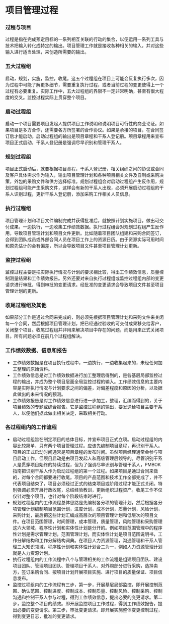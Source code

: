 # 项目管理过程
### 过程与项目
过程是指在完成预定目标的一系列相互关联的行动的集合，以便运用一系列工具与技术把输入转化成特定的输出。项目管理工作就是接收各种相关的输入，并对这些输入进行适当处理，来创造所需要的输出。
### 五大过程组
启动，规划，实施，监控，收尾。这五个过程组在项目上可能会反复执行多次，因为过程中可能了解更多细节，需要重复执行过程，或者当前过程的变更使得上一个过程有必要重复。实际工作中，五大过程组的界限不一定非常明确，甚至有很大程度的交叉。监控过程实际上贯穿整个项目。
### 启动过程组
启动一个项目需要项目发起人提供项目工作说明和说明项目可行性的商业论证。如果项目是多方合作，还需要各方所签署的合作协议。如果是承接的项目，在合同签订后才能启动。启动过程组的输出是项目章程和干系人登记册。项目章程用来宣布项目正式启动，干系人登记册是强调尽早识别和管理干系人。
### 规划过程组
项目正式启动后，就要根据项目章程，干系人登记册，相关组织之间的协议或合同及客户具体需求作为输入，输出项目管理计划和各种项目相关文件及自制或采购决策，外包的采购文件和供方选择标准。规划过程组会对启动过程组产生反作用，规划过程组可能产生采购文件，这样会有新的干系人出现，必须开展启动过程组的干系人识别过程，更新干系人登记册，添加采购工作相关人员信息。
### 执行过程组
项目管理计划和项目文件编制完成并获得批准后，就按照计划实施项目，做出可交付成果。一边执行，一边收集工作绩效数据。执行过程组会对规划过程组产生反作用，导致项目管理计划和项目文件更新。比如随着项目团队组建和采购合同签订，会得到团队成员或外部合同人员在项目工作上的资源日历。由于资源实际可用时间和原先估计的会有偏差，所以会导致项目文件甚至项目管理计划更新。
### 监控过程组
监控过程主要是把实际执行情况与计划的要求相比较，得出工作绩效信息，质量控制测量结果和工作绩效报告。另外还要对来自执行过程组或监控过程组内部的变更请求进行审批，得到审批的变更请求。经批准的变更请求会导致项目文件甚至项目管理计划的更新。
### 收尾过程组及其他
如果部分工作是通过合同来完成的，则必须先根据项目管理计划和采购文件来关闭每一个合同，然后根据项目管理计划，把已经通过验收的可交付成果移交给客户，关闭整个项目。收尾过程组并非用来解决项目中存在的问题，而是用来正式关闭项目。所有问题必须在前几个过程组解决。
### 工作绩效数据、信息和报告
- 工作绩效数据是在项目执行过程中，一边执行，一边收集起来的，未经任何加工整理的原始资料。
- 工作绩效信息是对工作绩效数据进行加工整理后得到的，是各基层局部监控过程的输出，并成为整个项目层面全局监控过程的输入。工作绩效信息的主要内容是实际执行情况与计划要求之间的偏差，对偏差程度和原因的分析，以及据此做出的未来情况的预测。
- 工作绩效报告是对工作绩效信息进行进一步加工，整理，汇编而得到的，关于项目绩效的专题或综合报告。它是监控过程组的输出，要发送给项目主要干系人，以便他们据此做出相关决定，采取相关行动。

### 各过程组内的工作流程
- 启动过程组旨在制定项目的总体目标，并宣布项目正式立项。启动过程组的内容比较简单，只有两个项目管理过程。应该先编制项目章程，再识别干系人。项目的正式启动时间通常是项目章程的发布时间。虽然项目经理通常会参与项目启动工作，但项目启动是由项目发起人和高级管理层领导的。尽管识别干系人是贯穿项目始终的持续过程，但为了强调尽早识别与管理干系人，PMBOK指南把识别干系人作为启动过程组的第一个过程。如果项目是通过合同来做的，对每个合同都要进行收尾。项目的产品范围和技术工作全部完成了，并不代表项目结束了，项目必须经过正式的结束项目或阶段过程才能正式关闭。特别强调必须开展行政收尾，总结经验教训，更新组织过程资产。收尾工作不仅仅针对整个项目，也针对每个阶段结束时进行。
- 规划过程组内的工作流程总体思路是先编制各分项的管理计划，然后根据各分项管理计划编制项目范围计划，进度计划，成本计划，质量计划，风险计划，采购计划，最后把这些计划汇编成高层次的项目管理计划和低层次的项目文件。在项目范围管理，时间管理，成本管理，质量管理，风险管理和采购管理这六大领域，程序性计划和实体性计划是分开的。例如项目范围管理中的程序性计划是需求管理计划，范围管理计划，而实体性计划是项目范围说明书，工作分解结构和工作分解结构词典。在项目人力资源管理，沟通管理和干系人管理三大知识领域，程序性计划和实体性计划合二为一，例如人力资源管理计划就是人力资源计划。
- 执行过程组内的工作流程中八个与管理相关的工作流程是组建项目团队、建设项目团队、管理项目团队、管理项目干系人、对外购部分进行采购，选择卖方，签订采购合同、按项目计划开展项目实施、进行项目的质量保证、项目信息发布。
- 监控过程组内的工作流程有三步，第一步，开展基层局部监控，即开展控制范围、确认范围、控制进度、控制成本、控制质量、控制风险、控制采购、控制沟通和控制干系人参与过程，得到工作绩效信息，提出必要的变更请求。第二步，监控整个项目的绩效。即开展监控项目工作过程，得到工作绩效报告，提出必要的变更请求。第三步，审批变更请求。即开展实施整体变更控制过程，得到变更日志，批准的变更请求。
